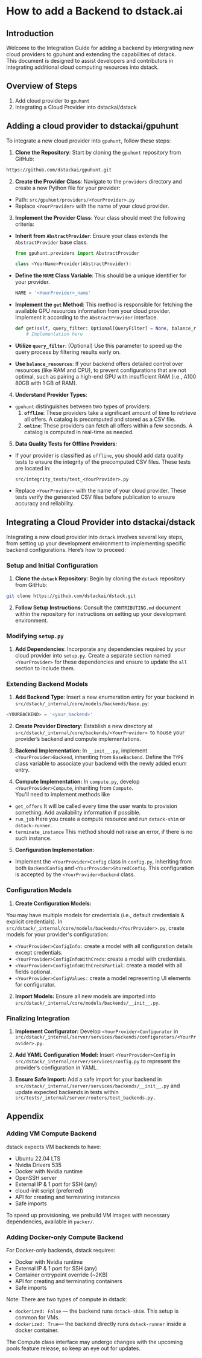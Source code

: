 # How to add a Backend to dstack.ai
## Introduction

Welcome to the Integration Guide for adding a backend by intergrating new cloud providers to gpuhunt and extending the capabilities of dstack.<br> 
This document is designed to assist developers and contributors in integrating additional cloud computing resources into dstack.


## Overview of Steps

1. Add cloud provider to `gpuhunt`
2. Integrating a Cloud Provider into dstackai/dstack

## Adding a cloud provider to dstackai/gpuhunt
To integrate a new cloud provider into `gpuhunt`, follow these steps:

1. **Clone the Repository**: Start by cloning the `gpuhunt` repository from GitHub:
```bash
https://github.com/dstackai/gpuhunt.git
```
 2. **Create the Provider Class**: Navigate to the `providers` directory and create a new Python file for your provider:
- Path: `src/gpuhunt/providers/<YourProvider>.py`
- Replace `<YourProvider>` with the name of your cloud provider.

3. **Implement the Provider Class**: Your class should meet the following criteria:

- **Inherit from `AbstractProvider`**: Ensure your class extends the `AbstractProvider` base class.
  ```python
  from gpuhunt.providers import AbstractProvider

  class <YourName>Provider(AbstractProvider):
  ```

- **Define the `NAME` Class Variable**: This should be a unique identifier for your provider.

  ```python
  NAME = '<YourProvider>_name'
  ```

- **Implement the `get` Method**: This method is responsible for fetching the available GPU resources information from your cloud provider. Implement it according to the `AbstractProvider` interface.

  ```python
  def get(self, query_filter: Optional[QueryFilter] = None, balance_resources: bool = True) -> List[RawCatalogItem]:
      # Implementation here
  ```
- **Utilize `query_filter`**: (Optional) Use this parameter to speed up the query process by filtering results early on.

- **Use `balance_resources`**: If your backend offers detailed control over resources (like RAM and CPU), to prevent configurations that are not optimal, such as pairing a high-end GPU with insufficient RAM (i.e., A100 80GB with 1 GB of RAM).

4. **Understand Provider Types**:
- `gpuhunt` distinguishes between two types of providers:
  1. **`offline`**: These providers take a significant amount of time to retrieve all offers. A catalog is precomputed and stored as a CSV file.
  2. **`online`**: These providers can fetch all offers within a few seconds. A catalog is computed in real-time as needed.


5. **Data Quality Tests for Offline Providers**:
- If your provider is classified as `offline`, you should add data quality tests to ensure the integrity of the precomputed CSV files. These tests are located in:
  ```
  src/integrity_tests/test_<YourProvider>.py
  ```
- Replace `<YourProvider>` with the name of your cloud provider. These tests verify the generated CSV files before publication to ensure accuracy and reliability.


## Integrating a Cloud Provider into dstackai/dstack

Integrating a new cloud provider into `dstack` involves several key steps, from setting up your development environment to implementing specific backend configurations. Here’s how to proceed:

### Setup and Initial Configuration

1. **Clone the `dstack` Repository**: Begin by cloning the `dstack` repository from GitHub:

```bash
git clone https://github.com/dstackai/dstack.git
```

2. **Follow Setup Instructions**: Consult the `CONTRIBUTING.md` document within the repository for instructions on setting up your development environment.

### Modifying `setup.py`

1. **Add Dependencies**: Incorporate any dependencies required by your cloud provider into `setup.py`. Create a separate section named `<YourProvider>` for these dependencies and ensure to update the `all` section to include them.

### Extending Backend Models

1. **Add Backend Type**: Insert a new enumeration entry for your backend in `src/dstack/_internal/core/models/backends/base.py`:

```python
<YOURBACKEND> = '<your_backend>'
```
2. **Create Provider Directory**: Establish a new directory at `src/dstack/_internal/core/backends/<YourProvider> `to house your provider’s backend and compute implementations.


3. **Backend Implementation:** 
In `__init__.py`, implement `<YourProvider>Backend`, inheriting from `BaseBackend`. Define the `TYPE` class variable to associate your backend with the newly added enum entry.

4. **Compute Implementation:** 
In `compute.py`, develop `<YourProvider>Compute`, inheriting from `Compute`.<br> 
You'll need to implement methods like      
  - `get_offers` It will be called every time the user wants to provision something. Add availability information if possible. 
  - `run_job` Here you create a compute resource and run `dstack-shim` or `dstack-runner`.
  - `terminate_instance` This method should not raise an error, if there is no such instance.

5. **Configuration Implementation**:
- Implement the `<YourProvider>Config` class in `config.py`, inheriting from both `BackendConfig` and `<YourProvider>StoredConfig`. This configuration is accepted by the `<YourProvider>Backend` class.


### Configuration Models
 1. **Create Configuration Models:**

You may have multiple models for credentials (i.e., default credentials & explicit credentials). 
 In `src/dstack/_internal/core/models/backends/<YourProvider>.py`, create models for your provider's configuration:
- `<YourProvider>ConfigInfo:` create a model with all configuration details except credentials.
- `<YourProvider>ConfigInfoWithCreds`: create a model with credentials.
- `<YourProvider>ConfigInfoWithCredsPartial`: create a model with all fields optional.
- `<YourProvider>ConfigValues:` create a model representing UI elements for configurator.

2. **Import Models:**
Ensure all new models are imported into `src/dstack/_internal/core/models/backends/__init__.py`.

### Finalizing Integration
1. **Implement Configurator:**
Develop `<YourProvider>Configurator` in `src/dstack/_internal/server/services/backends/configurators/<YourProvider>.py`.

2. **Add YAML Configuration Model:**
Insert `<YourProvider>Config` in `src/dstack/_internal/server/services/config.py` to represent the provider’s configuration in YAML.

3. **Ensure Safe Import:** 
Add a safe import for your backend in `src/dstack/_internal/server/services/backends/__init__.py` and update expected backends in tests within `src/tests/_internal/server/routers/test_backends.py.`





## Appendix
### Adding VM Compute Backend
dstack expects VM backends to have:

- Ubuntu 22.04 LTS
- Nvidia Drivers 535
- Docker with Nvidia runtime
- OpenSSH server
- External IP & 1 port for SSH (any)
- cloud-init script (preferred)
- API for creating and terminating instances
- Safe imports

To speed up provisioning, we prebuild VM images with necessary dependencies, available in `packer/`.

### Adding Docker-only Compute Backend
For Docker-only backends, dstack requires:

- Docker with Nvidia runtime
- External IP & 1 port for SSH (any)
- Container entrypoint override (~2KB)
- API for creating and terminating containers
- Safe imports

Note: There are two types of compute in dstack:

- `dockerized: False` — the backend runs `dstack-shim`. This setup is common for VMs.
- `dockerized: True`— the backend directly runs `dstack-runner` inside a docker container.

The Compute class interface may undergo changes with the upcoming pools feature release, so keep an eye out for updates.

